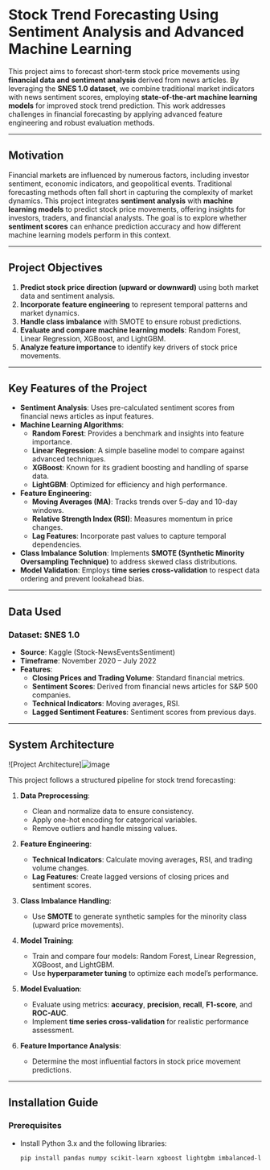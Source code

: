 # **Stock Trend Forecasting Using Sentiment Analysis and Advanced Machine Learning**

This project aims to forecast short-term stock price movements using **financial data and sentiment analysis** derived from news articles. By leveraging the **SNES 1.0 dataset**, we combine traditional market indicators with news sentiment scores, employing **state-of-the-art machine learning models** for improved stock trend prediction. This work addresses challenges in financial forecasting by applying advanced feature engineering and robust evaluation methods.

---

## **Motivation**

Financial markets are influenced by numerous factors, including investor sentiment, economic indicators, and geopolitical events. Traditional forecasting methods often fall short in capturing the complexity of market dynamics. This project integrates **sentiment analysis** with **machine learning models** to predict stock price movements, offering insights for investors, traders, and financial analysts. The goal is to explore whether **sentiment scores** can enhance prediction accuracy and how different machine learning models perform in this context.

---

## **Project Objectives**

1. **Predict stock price direction (upward or downward)** using both market data and sentiment analysis.
2. **Incorporate feature engineering** to represent temporal patterns and market dynamics.
3. **Handle class imbalance** with SMOTE to ensure robust predictions.
4. **Evaluate and compare machine learning models**: Random Forest, Linear Regression, XGBoost, and LightGBM.
5. **Analyze feature importance** to identify key drivers of stock price movements.

---

## **Key Features of the Project**

- **Sentiment Analysis**: Uses pre-calculated sentiment scores from financial news articles as input features.
- **Machine Learning Algorithms**:
  - **Random Forest**: Provides a benchmark and insights into feature importance.
  - **Linear Regression**: A simple baseline model to compare against advanced techniques.
  - **XGBoost**: Known for its gradient boosting and handling of sparse data.
  - **LightGBM**: Optimized for efficiency and high performance.
- **Feature Engineering**:
  - **Moving Averages (MA)**: Tracks trends over 5-day and 10-day windows.
  - **Relative Strength Index (RSI)**: Measures momentum in price changes.
  - **Lag Features**: Incorporate past values to capture temporal dependencies.
- **Class Imbalance Solution**: Implements **SMOTE (Synthetic Minority Oversampling Technique)** to address skewed class distributions.
- **Model Validation**: Employs **time series cross-validation** to respect data ordering and prevent lookahead bias.

---

## **Data Used**

### **Dataset: SNES 1.0**
- **Source**: Kaggle (Stock-NewsEventsSentiment)
- **Timeframe**: November 2020 – July 2022
- **Features**:
  - **Closing Prices and Trading Volume**: Standard financial metrics.
  - **Sentiment Scores**: Derived from financial news articles for S&P 500 companies.
  - **Technical Indicators**: Moving averages, RSI.
  - **Lagged Sentiment Features**: Sentiment scores from previous days.



---

## **System Architecture**

![Project Architecture]![image](https://github.com/user-attachments/assets/177ca0dc-2693-4859-8934-67bb10c6293f)

This project follows a structured pipeline for stock trend forecasting:

1. **Data Preprocessing**:
   - Clean and normalize data to ensure consistency.
   - Apply one-hot encoding for categorical variables.
   - Remove outliers and handle missing values.

2. **Feature Engineering**:
   - **Technical Indicators**: Calculate moving averages, RSI, and trading volume changes.
   - **Lag Features**: Create lagged versions of closing prices and sentiment scores.

3. **Class Imbalance Handling**:
   - Use **SMOTE** to generate synthetic samples for the minority class (upward price movements).

4. **Model Training**:
   - Train and compare four models: Random Forest, Linear Regression, XGBoost, and LightGBM.
   - Use **hyperparameter tuning** to optimize each model’s performance.

5. **Model Evaluation**:
   - Evaluate using metrics: **accuracy**, **precision**, **recall**, **F1-score**, and **ROC-AUC**.
   - Implement **time series cross-validation** for realistic performance assessment.

6. **Feature Importance Analysis**:
   - Determine the most influential factors in stock price movement predictions.



---

## **Installation Guide**

### **Prerequisites**

- Install Python 3.x and the following libraries:
  ```bash
  pip install pandas numpy scikit-learn xgboost lightgbm imbalanced-learn matplotlib seaborn



